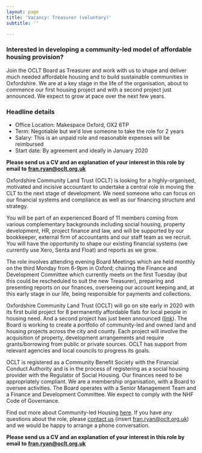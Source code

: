 ```yaml
---
layout: page
title: 'Vacancy: Treasurer (voluntary)'
subtitle: ''

---
```

### Interested in developing a community-led model of affordable housing provision?

Join the OCLT Board as Treasurer and work with us to shape and deliver much needed affordable housing and to build sustainable communities in Oxfordshire. We are at a key stage in the life of the organisation, about to commence our first housing project and with a second project just announced. We expect to grow at pace over the next few years.

<div class="pullout-box">

<h3>Headline details</h3>

<ul> <li>Office Location: Makespace Oxford, OX2 6TP</li>

<li>Term: Negotiable but we’d love someone to take the role for 2 years</li>

<li>Salary: This is an unpaid role and reasonable expenses will be reimbursed</li>

<li>Start date: By agreement and ideally in January 2020</li>

</ul>

</div>

**Please send us a CV and an explanation of your interest in this role by email to** [**fran.ryan@oclt.org.uk**](mailto:fran.ryan@oclt.org.uk)

Oxfordshire Community Land Trust (OCLT) is looking for a highly-organised, motivated and incisive accountant to undertake a central role in moving the CLT to the next stage of development. We need someone who can focus on our financial systems and compliance as well as our financing structure and strategy.

You will be part of an experienced Board of 11 members coming from various complementary backgrounds including social housing, property development, HR, project finance and law, and will be supported by our bookkeeper, external firm of accountants and our staff team as we recruit. You will have the opportunity to shape our existing financial systems (we currently use Xero, Senta and Float) and reports as we grow.

The role involves attending evening Board Meetings which are held monthly on the third Monday from 6-9pm in Oxford; chairing the Finance and Development Committee which currently meets on the first Tuesday (but this could be rescheduled to suit the new Treasurer), preparing and presenting reports on our finances, overseeing our account keeping and, at this early stage in our life, being responsible for payments and collections.

Oxfordshire Community Land Trust (OCLT) will go on site early in 2020 with its first build project for 8 permanently affordable flats for local people in housing need. And a second project has just been announced ([link](https://www.oxford.gov.uk/news/article/1241/city_council_to_provide_land_to_pilot_community-led_housing_project_in_oxford)). The Board is working to create a portfolio of community-led and owned land and housing projects across the city and county. Each project will involve the acquisition of property, development arrangements and require grants/borrowing from public or private sources. OCLT has support from relevant agencies and local councils to progress its goals.

OCLT is registered as a Community Benefit Society with the Financial Conduct Authority and is in the process of registering as a social housing provider with the Regulator of Social Housing. Our finances need to be appropriately compliant. We are a membership organisation, with a Board to oversee activities. The Board operates with a Senior Management Team and a Finance and Development Committee. We expect to comply with the NHF Code of Governance.

Find out more about Community-led Housing [here](https://www.communityledhomes.org.uk/). If you have any questions about the role, please [contact us](https://www.oclt.org.uk/contact/) (insert [fran.ryan@oclt.org.uk](mailto:fran.ryan@oclt.org.uk)) and we would be happy to arrange a phone conversation.

**Please send us a CV and an explanation of your interest in this role by email to** [**fran.ryan@oclt.org.uk**](mailto:fran.ryan@oclt.org.uk)